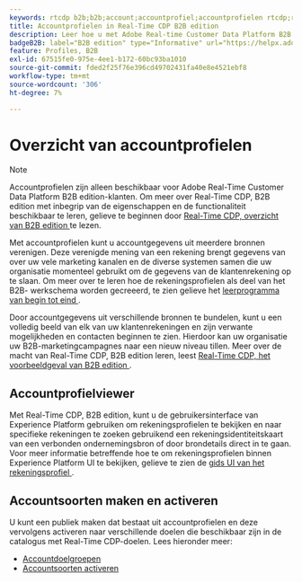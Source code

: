 ```yaml
---
keywords: rtcdp b2b;b2b;account;accountprofiel;accountprofielen rtcdp;real-time platform voor klantgegevens;
title: Accountprofielen in Real-Time CDP B2B edition
description: Leer hoe u met Adobe Real-time Customer Data Platform B2B Edition accountgegevens uit meerdere bronnen kunt verenigen met accountprofielen.
badgeB2B: label="B2B edition" type="Informative" url="https://helpx.adobe.com/legal/product-descriptions/real-time-customer-data-platform-b2b-edition-prime-and-ultimate-packages.html newtab=true"
feature: Profiles, B2B
exl-id: 67515fe0-975e-4ee1-b172-60bc93ba1010
source-git-commit: fded2f25f76e396cd49702431fa40e8e4521ebf8
workflow-type: tm+mt
source-wordcount: '306'
ht-degree: 7%

---
```


# Overzicht van accountprofielen

>[!NOTE]
>
>Accountprofielen zijn alleen beschikbaar voor Adobe Real-Time Customer Data Platform B2B edition-klanten. Om meer over Real-Time CDP, B2B edition met inbegrip van de eigenschappen en de functionaliteit beschikbaar te leren, gelieve te beginnen door [ Real-Time CDP, overzicht van B2B edition ](../b2b-overview.md) te lezen.

Met accountprofielen kunt u accountgegevens uit meerdere bronnen verenigen. Deze verenigde mening van een rekening brengt gegevens van over uw vele marketing kanalen en de diverse systemen samen die uw organisatie momenteel gebruikt om de gegevens van de klantenrekening op te slaan. Om meer over te leren hoe de rekeningsprofielen als deel van het B2B- werkschema worden gecreeerd, te zien gelieve het [ leerprogramma van begin tot eind ](../b2b-tutorial.md).

Door accountgegevens uit verschillende bronnen te bundelen, kunt u een volledig beeld van elk van uw klantenrekeningen en zijn verwante mogelijkheden en contacten beginnen te zien. Hierdoor kan uw organisatie uw B2B-marketingcampagnes naar een nieuw niveau tillen. Meer over de macht van Real-Time CDP, B2B edition leren, leest [ Real-Time CDP, het voorbeeldgeval van B2B edition ](../b2b-use-case.md).

## Accountprofielviewer

Met Real-Time CDP, B2B edition, kunt u de gebruikersinterface van Experience Platform gebruiken om rekeningsprofielen te bekijken en naar specifieke rekeningen te zoeken gebruikend een rekeningsidentiteitskaart van een verbonden ondernemingsbron of door brondetails direct in te gaan. Voor meer informatie betreffende hoe te om rekeningsprofielen binnen Experience Platform UI te bekijken, gelieve te zien de [ gids UI van het rekeningsprofiel ](account-profile-ui-guide.md).

## Accountsoorten maken en activeren

U kunt een publiek maken dat bestaat uit accountprofielen en deze vervolgens activeren naar verschillende doelen die beschikbaar zijn in de catalogus met Real-Time CDP-doelen. Lees hieronder meer:

* [Accountdoelgroepen](/help/segmentation/types/account-audiences.md)
* [Accountsoorten activeren](/help/destinations/ui/activate-account-audiences.md)
